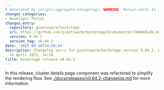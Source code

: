 ```yaml
---
# Generated by scripts/aggregate-changelogs. WARNING: Manual edits to this files will be overwritten.
changes_categories:
- Developer Portal
changes_entry:
  repository: giantswarm/backstage
  url: https://github.com/giantswarm/backstage/blob/master/CHANGELOG.md#0642---2025-04-16
  version: 0.64.2
  version_tag: v0.64.2
date: '2025-04-16T14:28:34'
description: Changelog entry for giantswarm/backstage version 0.64.2, published on
  16 April 2025, 14:28.
title: backstage release v0.64.2
---
```


In this release, cluster details page component was refactored to simplify the rendering flow.
See [./docs/releases/v0.64.2-changelog.md](./docs/releases/v0.64.2-changelog.md) for more information.
